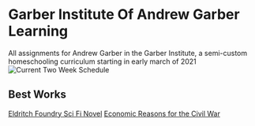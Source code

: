 # Garber Institute Of Andrew Garber Learning
All assignments for Andrew Garber in the Garber Institute, a semi-custom homeschooling curriculum starting in early march of 2021
![Current Two Week Schedule](https://user-images.githubusercontent.com/63741917/161387143-3a489118-d65d-467b-ac22-30e6d7b2a0f5.png)

## Best Works
[Eldritch Foundry Sci Fi Novel](https://github.com/Garberchov/GARBER_INSTITUTE/blob/main/Q3-Q4_10TH/English/Completed%20Work/AG%20Sci%20Fi%20Novel/agscifinovel2.txt)
[Economic Reasons for the Civil War](https://github.com/Garberchov/GARBER_INSTITUTE/blob/main/Q3-Q4_10TH/History/Completed%20Work/Summary%20Sessions%20Pre%20Civil%20War/Leading%20Economic%20Reasons%20For%20Civil%20War.docx)
